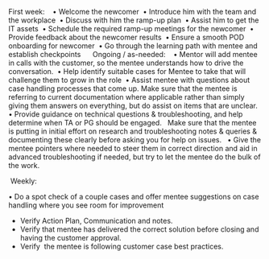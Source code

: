 First week: 
 
• Welcome the newcomer 
• Introduce him with the team and the workplace 
• Discuss with him the ramp-up plan 
• Assist him to get the IT assets 
• Schedule the required ramp-up meetings for the newcomer 
• Provide feedback about the newcomer results 
• Ensure a smooth POD onboarding for newcomer 
• Go through the learning path with mentee and establish checkpoints 
 
 
Ongoing / as-needed: 
 
• Mentor will add mentee in calls with the customer, so the mentee understands how to drive the conversation. 
• Help identify suitable cases for Mentee to take that will challenge them to grow in the role 
• Assist mentee with questions about case handling processes that come up. Make sure that the mentee is referring to current documentation where applicable rather than simply giving them answers on everything, but do assist on items that are unclear. 
• Provide guidance on technical questions & troubleshooting, and help determine when TA or PG should be engaged.  
Make sure that the mentee is putting in initial effort on research and troubleshooting notes & queries & documenting these clearly before asking you for help on issues.  
• Give the mentee pointers where needed to steer them in correct direction and aid in advanced troubleshooting if needed, but try to let the mentee do the bulk of the work. 
 

 Weekly: 

• Do a spot check of a couple cases and offer mentee suggestions on case handling where you see room for improvement 
- Verify Action Plan, Communication and notes. 
- Verify that mentee has delivered the correct solution before closing and having the customer approval. 
- Verify  the mentee is following customer case best practices. 

 

 
